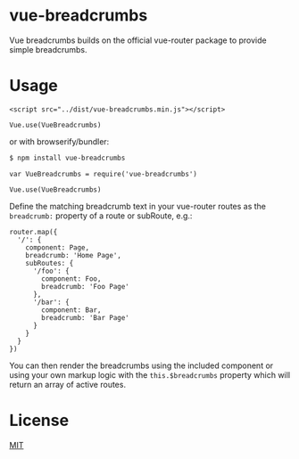 # vue-breadcrumbs

Vue breadcrumbs builds on the official vue-router package to provide simple breadcrumbs. 

# Usage

```
<script src="../dist/vue-breadcrumbs.min.js"></script>
```

```
Vue.use(VueBreadcrumbs)
```

or with browserify/bundler:

```sh
$ npm install vue-breadcrumbs
```

```
var VueBreadcrumbs = require('vue-breadcrumbs')

Vue.use(VueBreadcrumbs)
```

Define the matching breadcrumb text in your vue-router routes as the `breadcrumb:` property of a route or subRoute, e.g.:

```
router.map({
  '/': {
    component: Page,
    breadcrumb: 'Home Page',
    subRoutes: {
      '/foo': {
        component: Foo,
        breadcrumb: 'Foo Page'
      },
      '/bar': {
        component: Bar,
        breadcrumb: 'Bar Page'
      }
    }
  }
})
```

You can then render the breadcrumbs using the included <breadcrumbs> component or using your own markup logic with the `this.$breadcrumbs` property which will return an array of active routes.

# License

[MIT](http://opensource.org/licenses/MIT)
